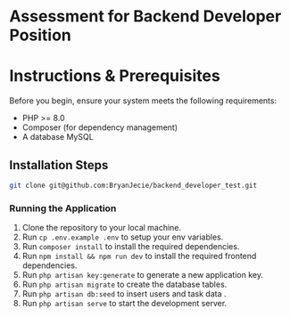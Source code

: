 # Assessment for Backend Developer Position

# Instructions & Prerequisites

Before you begin, ensure your system meets the following requirements:

- PHP >= 8.0
- Composer (for dependency management)
- A database MySQL

## Installation Steps
 
```bash
git clone git@github.com:BryanJecie/backend_developer_test.git
```
### Running the Application

1. Clone the repository to your local machine.
2. Run `cp .env.example .env` to setup your env variables.
2. Run `composer install` to install the required dependencies.
3. Run `npm install && npm run dev` to install the required frontend dependencies.
4. Run `php artisan key:generate` to generate a new application key.
5. Run `php artisan migrate` to create the database tables.
5. Run `php artisan db:seed` to insert users and task data .
6. Run `php artisan serve` to start the development server.

